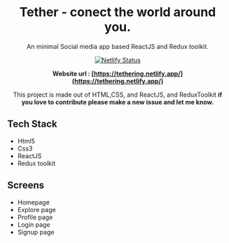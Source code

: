 <div align="center">

# Tether - conect the world around you.

An minimal Social media app based ReactJS and Redux toolkit.

[![Netlify Status](https://api.netlify.com/api/v1/badges/46a91df1-d813-4dca-a5cc-10eca1c31f8f/deploy-status)](https://app.netlify.com/sites/utopia-quiz/deploys)

**Website url : [https://tethering.netlify.app/](https://tethering.netlify.app/)**

This project is made out of HTML,CSS, and ReactJS, and ReduxToolkit **if you love to contribute please make a new issue and let me know.**

</div>

## Tech Stack

- Html5
- Css3
- ReactJS
- Redux toolkit

## Screens

- Homepage
- Explore page
- Profile page
- Login page
- Signup page

